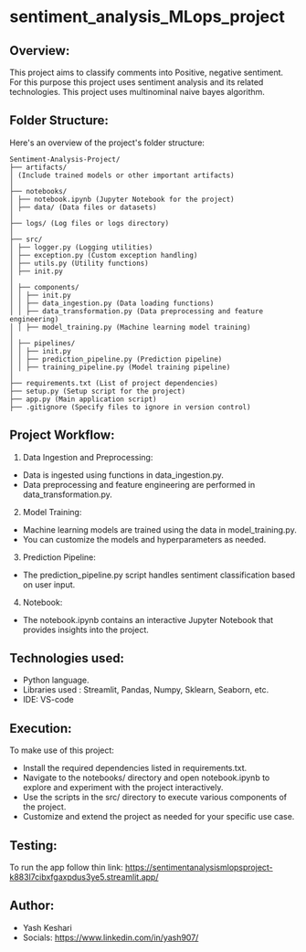# sentiment_analysis_MLops_project 

## Overview:
This project aims to classify comments into Positive, negative sentiment. For this purpose this project uses sentiment analysis and its related technologies. This project uses multinominal naive bayes algorithm.

## Folder Structure:
Here's an overview of the project's folder structure:
```
Sentiment-Analysis-Project/
├── artifacts/
│ (Include trained models or other important artifacts)
│
├── notebooks/
│ ├── notebook.ipynb (Jupyter Notebook for the project)
│ ├── data/ (Data files or datasets)
│
├── logs/ (Log files or logs directory)
│
├── src/
│ ├── logger.py (Logging utilities)
│ ├── exception.py (Custom exception handling)
│ ├── utils.py (Utility functions)
│ ├── init.py
│
│ ├── components/
│ │ ├── init.py
│ │ ├── data_ingestion.py (Data loading functions)
│ │ ├── data_transformation.py (Data preprocessing and feature engineering)
│ │ ├── model_training.py (Machine learning model training)
│
│ ├── pipelines/
│ │ ├── init.py
│ │ ├── prediction_pipeline.py (Prediction pipeline)
│ │ ├── training_pipeline.py (Model training pipeline)
│
├── requirements.txt (List of project dependencies)
├── setup.py (Setup script for the project)
├── app.py (Main application script)
├── .gitignore (Specify files to ignore in version control)
```

## Project Workflow:
1. Data Ingestion and Preprocessing:
- Data is ingested using functions in data_ingestion.py.
- Data preprocessing and feature engineering are performed in data_transformation.py.
2. Model Training:
- Machine learning models are trained using the data in model_training.py.
- You can customize the models and hyperparameters as needed.
3. Prediction Pipeline:
- The prediction_pipeline.py script handles sentiment classification based on user input.
4. Notebook:
- The notebook.ipynb contains an interactive Jupyter Notebook that provides insights into the project.

## Technologies used:
- Python language.
- Libraries used : Streamlit, Pandas, Numpy, Sklearn, Seaborn, etc.
- IDE: VS-code
  
## Execution:
To make use of this project:

- Install the required dependencies listed in requirements.txt.
- Navigate to the notebooks/ directory and open notebook.ipynb to explore and experiment with the project interactively.
- Use the scripts in the src/ directory to execute various components of the project.
- Customize and extend the project as needed for your specific use case.

## Testing:
To run the app follow thin link: https://sentimentanalysismlopsproject-k883l7cibxfgaxpdus3ye5.streamlit.app/

## Author:
- Yash Keshari
- Socials: https://www.linkedin.com/in/yash907/
